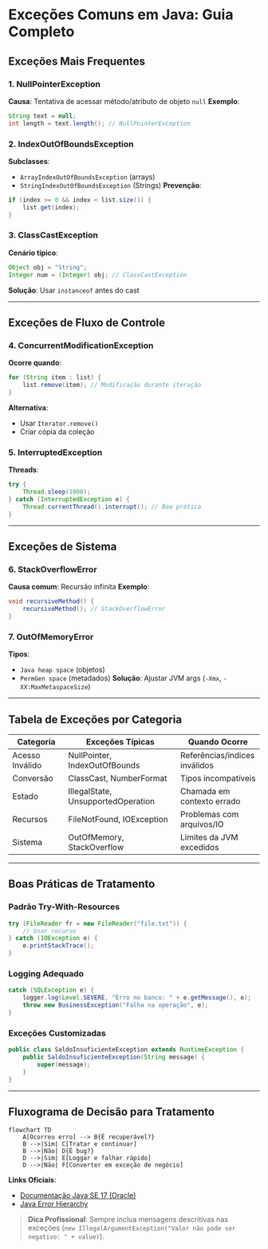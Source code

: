 # Exceções Comuns em Java: Guia Completo

## Exceções Mais Frequentes

### 1. NullPointerException

**Causa**: Tentativa de acessar método/atributo de objeto `null`
**Exemplo**:

```java
String text = null;
int length = text.length(); // NullPointerException
```

### 2. IndexOutOfBoundsException

**Subclasses**:

- `ArrayIndexOutOfBoundsException` (arrays)
- `StringIndexOutOfBoundsException` (Strings)
  **Prevenção**:

```java
if (index >= 0 && index < list.size()) {
    list.get(index);
}
```

### 3. ClassCastException

**Cenário típico**:

```java
Object obj = "String";
Integer num = (Integer) obj; // ClassCastException
```

**Solução**: Usar `instanceof` antes do cast

---

## Exceções de Fluxo de Controle

### 4. ConcurrentModificationException

**Ocorre quando**:

```java
for (String item : list) {
    list.remove(item); // Modificação durante iteração
}
```

**Alternativa**:

- Usar `Iterator.remove()`
- Criar cópia da coleção

### 5. InterruptedException

**Threads**:

```java
try {
    Thread.sleep(1000);
} catch (InterruptedException e) {
    Thread.currentThread().interrupt(); // Boa prática
}
```

---

## Exceções de Sistema

### 6. StackOverflowError

**Causa comum**: Recursão infinita
**Exemplo**:

```java
void recursiveMethod() {
    recursiveMethod(); // StackOverflowError
}
```

### 7. OutOfMemoryError

**Tipos**:

- `Java heap space` (objetos)
- `PermGen space` (metadados)
  **Solução**: Ajustar JVM args (`-Xmx`, `-XX:MaxMetaspaceSize`)

---

## Tabela de Exceções por Categoria

| **Categoria**   | **Exceções Típicas**               | **Quando Ocorre**             |
| --------------- | ---------------------------------- | ----------------------------- |
| Acesso Inválido | NullPointer, IndexOutOfBounds      | Referências/índices inválidos |
| Conversão       | ClassCast, NumberFormat            | Tipos incompatíveis           |
| Estado          | IllegalState, UnsupportedOperation | Chamada em contexto errado    |
| Recursos        | FileNotFound, IOException          | Problemas com arquivos/IO     |
| Sistema         | OutOfMemory, StackOverflow         | Limites da JVM excedidos      |

---

## Boas Práticas de Tratamento

### Padrão Try-With-Resources

```java
try (FileReader fr = new FileReader("file.txt")) {
    // Usar recurso
} catch (IOException e) {
    e.printStackTrace();
}
```

### Logging Adequado

```java
catch (SQLException e) {
    logger.log(Level.SEVERE, "Erro no banco: " + e.getMessage(), e);
    throw new BusinessException("Falha na operação", e);
}
```

### Exceções Customizadas

```java
public class SaldoInsuficienteException extends RuntimeException {
    public SaldoInsuficienteException(String message) {
        super(message);
    }
}
```

---

## Fluxograma de Decisão para Tratamento

```mermaid
flowchart TD
    A[Ocorreu erro] --> B{É recuperável?}
    B -->|Sim| C[Tratar e continuar]
    B -->|Não| D{É bug?}
    D -->|Sim| E[Loggar e falhar rápido]
    D -->|Não| F[Converter em exceção de negócio]
```

**Links Oficiais**:

- [Documentação Java SE 17 (Oracle)](https://docs.oracle.com/en/java/javase/17/docs/api/index.html)
- [Java Error Hierarchy](https://docs.oracle.com/javase/8/docs/api/java/lang/Throwable.html)

> **Dica Profissional**: Sempre inclua mensagens descritivas nas exceções (`new IllegalArgumentException("Valor não pode ser negativo: " + value)`).
